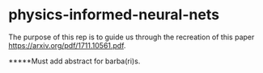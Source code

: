 # physics-informed-neural-nets
The purpose of this rep is to guide us through the recreation of this paper https://arxiv.org/pdf/1711.10561.pdf.


*****Must add abstract for barba(ri)s.
